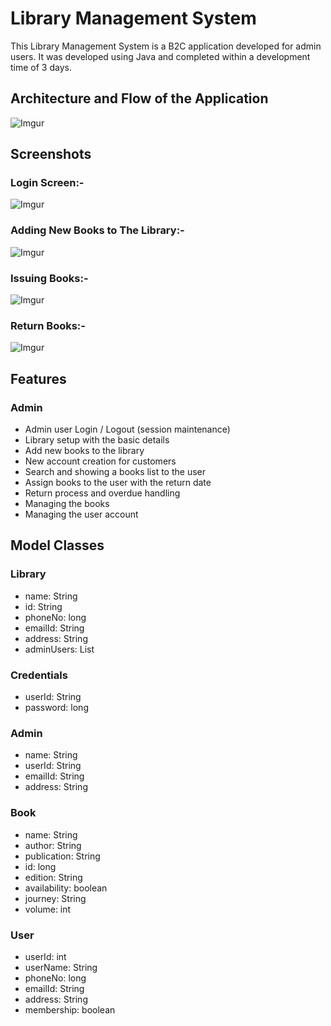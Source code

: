 # Library Management System

This Library Management System is a B2C application developed for admin users. It was developed using Java and completed within a development time of 3 days.
## Architecture and Flow of the Application
![Imgur](https://i.imgur.com/dCxvIPZ.png)

## Screenshots
### Login Screen:-
![Imgur](https://i.imgur.com/MeSmfLm.png)

### Adding New Books to The Library:-
![Imgur](https://i.imgur.com/XXvpFtq.png)

### Issuing Books:-
![Imgur](https://i.imgur.com/76lPK2I.png)

### Return Books:-
![Imgur](https://i.imgur.com/VNjkiba.png)

## Features

### Admin

- Admin user Login / Logout (session maintenance)
- Library setup with the basic details
- Add new books to the library
- New account creation for customers
- Search and showing a books list to the user
- Assign books to the user with the return date
- Return process and overdue handling
- Managing the books
- Managing the user account

## Model Classes

### Library

- name: String
- id: String
- phoneNo: long
- emailId: String
- address: String
- adminUsers: List<userId>

### Credentials

- userId: String
- password: long

### Admin

- name: String
- userId: String
- emailId: String
- address: String

### Book

- name: String
- author: String
- publication: String
- id: long
- edition: String
- availability: boolean
- journey: String
- volume: int

### User

- userId: int
- userName: String
- phoneNo: long
- emailId: String
- address: String
- membership: boolean

